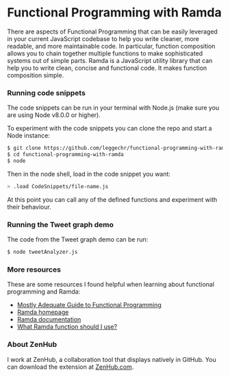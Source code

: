# Functional Programming with Ramda
There are aspects of Functional Programming that can be easily leveraged in your current JavaScript codebase to help you write cleaner, more readable, and more maintainable code. In particular, function composition allows you to chain together multiple functions to make sophisticated systems out of simple parts. Ramda is a JavaScript utility library that can help you to write clean, concise and functional code. It makes function composition simple.

### Running code snippets
The code snippets can be run in your terminal with Node.js (make sure you are using Node v8.0.0 or higher).

To experiment with the code snippets you can clone the repo and start a Node instance:
```sh
$ git clone https://github.com/leggechr/functional-programming-with-ramda.git
$ cd functional-programming-with-ramda
$ node
```

Then in the node shell, load in the code snippet you want:
```sh
> .load CodeSnippets/file-name.js
```

At this point you can call any of the defined functions and experiment with their behaviour.

### Running the Tweet graph demo
The code from the Tweet graph demo can be run:
```sh
$ node tweetAnalyzer.js
```

### More resources
These are some resources I found helpful when learning about functional programming and Ramda:

- [Mostly Adequate Guide to Functional Programming](https://drboolean.gitbooks.io/mostly-adequate-guide/content/)
- [Ramda homepage](http://ramdajs.com/0.22.1/index.html#)
- [Ramda documentation](http://ramdajs.com/0.22.1/docs/)
- [What Ramda function should I use?](https://github.com/ramda/ramda/wiki/What-Function-Should-I-Use%3F)

### About ZenHub
I work at ZenHub, a collaboration tool that displays natively in GitHub. You can download the extension at [ZenHub.com](http://www.zenhub.com).
